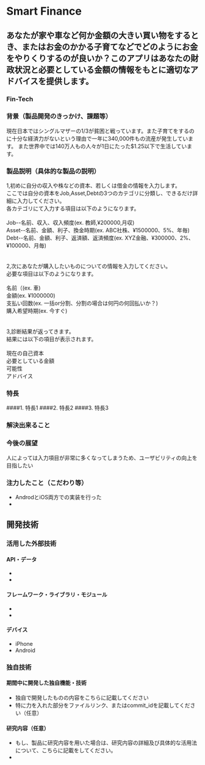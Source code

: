 # Smart Finance
## あなたが家や車など何か金額の大きい買い物をするとき、またはお金のかかる子育てなどでどのようにお金をやりくりするのが良いか？このアプリはあなたの財政状況と必要としている金額の情報をもとに適切なアドバイスを提供します。
### Fin-Tech

### 背景（製品開発のきっかけ、課題等）
現在日本ではシングルマザーの1/3が貧困と戦っています。また子育てをするのに十分な経済力がないという理由で一年に340,000件もの流産が発生しています。
また世界中では140万人もの人々が1日にたった$1.25以下で生活しています。



### 製品説明（具体的な製品の説明）
1,初めに自分の収入や株などの資本、若しくは借金の情報を入力します。<br>
ここでは自分の資本をJob,Asset,Debtの3つのカテゴリに分類し、できるだけ詳細に入力してください。<br>
各カテゴリにて入力する項目は以下のようになります。<br><br>
Job--名前、収入、収入頻度(ex. 教師,¥200000,月収)<br>
Asset--名前、金額、利子、換金時期(ex. ABC社株、¥1500000、5%、年毎)<br>
Debt--名前、金額、利子、返済額、返済頻度(ex. XYZ金融、¥300000、2%、¥100000、月毎)<br>
<br>
<br>
2,次にあなたが購入したいものについての情報を入力してください。<br>
必要な項目は以下のようになります。<br><br>
名前（(ex. 車)<br>
金額(ex. ¥1000000)<br>
支払い回数(ex. 一括or分割、分割の場合は何円の何回払いか？)<br>
購入希望時期(ex. 今すぐ)<br>
<br>
<br>
3,診断結果が返ってきます。<br>
結果には以下の項目が表示されます。<br><br>
現在の自己資本<br>
必要としている金額<br>
可能性<br>
アドバイス<br>




### 特長
####1. 特長1
####2. 特長2
####3. 特長3

### 解決出来ること

### 今後の展望
人によっては入力項目が非常に多くなってしまうため、ユーザビリティの向上を目指したい


### 注力したこと（こだわり等）
* AndrodとiOS両方での実装を行った
* 

## 開発技術
### 活用した外部技術
#### API・データ
* 
* 

#### フレームワーク・ライブラリ・モジュール
* 
* 

#### デバイス
* iPhone
* Android 

### 独自技術

#### 期間中に開発した独自機能・技術
* 独自で開発したものの内容をこちらに記載してください
* 特に力を入れた部分をファイルリンク、またはcommit_idを記載してください（任意）

#### 研究内容（任意）
* もし、製品に研究内容を用いた場合は、研究内容の詳細及び具体的な活用法について、こちらに記載をしてください。
* 

